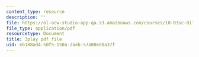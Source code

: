 ```yaml
---
content_type: resource
description: ''
file: https://ol-ocw-studio-app-qa.s3.amazonaws.com/courses/18-03sc-differential-equations-fall-2011/eb188ad450f5150a2aeb57a00ed8a37f_MCrDzhpu3-s.pdf
file_type: application/pdf
resourcetype: Document
title: 3play pdf file
uid: eb188ad4-50f5-150a-2aeb-57a00ed8a37f
---
```

